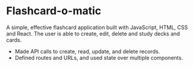 # Flashcard-o-matic

A simple, effective flashcard application built with JavaScript, HTML, CSS and React.
The user is able to create, edit, delete and study decks and cards.

- Made API calls to create, read, update, and delete records.
- Defined routes and URLs, and used state over multiple components.
